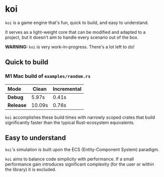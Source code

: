 # koi

`koi` is a game engine that's fun, quick to build, and easy to understand.

It serves as a light-weight core that can be modified and adapted to a project, but it doesn't aim to handle every scenario out of the box.

**WARNING:** `koi` is very work-in-progress. There's a lot left to do!

## Quick to build

### M1 Mac build of `examples/random.rs`

Mode | Clean | Incremental
:-- | --- | ---
**Debug** | 5.97s | 0.41s
**Release** | 10.09s | 0.76s

`koi` accomplishes these build times with narrowly scoped crates that build significantly faster than the typical Rust-ecosystem equivalents.

## Easy to understand

`koi`'s simulation is built upon the ECS (Entity-Component System) paradigm.

`koi` aims to balance code simplicity with performance. If a small performance gain introduces significant complexity (for the user or within the library) it is excluded.
